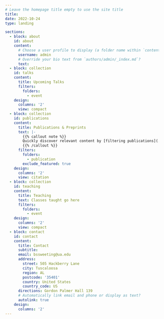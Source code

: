 ```yaml
---
# Leave the homepage title empty to use the site title
title:
date: 2022-10-24
type: landing

sections:
  - block: about
    id: about
    content:
      # Choose a user profile to display (a folder name within `content/authors/`)
      username: admin
      # Override your bio text from `authors/admin/_index.md`?
      text:
  - block: collection
    id: talks
    content:
      title: Upcoming Talks
      filters:
        folders:
          - event
    design:
      columns: '2'
      view: compact
  - block: collection
    id: publications
    content:
      title: Publications & Preprints
      text: |-
        {{% callout note %}}
        Quickly discover relevant content by [filtering publications](./publication/).
        {{% /callout %}}
      filters:
        folders:
          - publication
        exclude_featured: true
    design:
      columns: '2'
      view: citation
  - block: collection
    id: teaching
    content:
      title: Teaching
      text: Classes taught go here
      filters:
        folders:
          - event
    design: 
      columns: '2'
      view: compact
  - block: contact
    id: contact
    content:
      title: Contact
      subtitle:
      email: bssweeting@ua.edu
      address:
        street: 505 Hackberry Lane
        city: Tuscaloosa
        region: AL
        postcode: '35401'
        country: United States
        country_code: US
      directions: Gordon Palmer Hall 139
      # Automatically link email and phone or display as text?
      autolink: true
    design:
      columns: '2'
---
```

